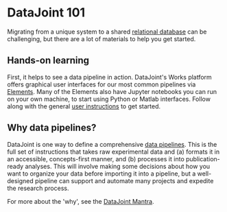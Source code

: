 # DataJoint 101

Migrating from a unique system to a shared 
[relational database](../ref-integrity/relational-database) can be challenging, but 
there are a lot of materials to help you get started.

## Hands-on learning

First, it helps to see a data pipeline in action. DataJoint's Works platform
offers graphical user interfaces for our most common pipelines via 
[Elements](../../elements/index.md). Many of the Elements also have Jupyter notebooks
you can run on your own machine, to start using Python or Matlab interfaces.
Follow along with the general [user instructions](../../elements/user-instructions)
to get started.

## Why data pipelines?

DataJoint is one way to define a comprehensive [data pipelines](./data-pipelines).
This is the full set of instructions that takes raw experimental data and
(a) formats it in an accessible, concepts-first manner, and (b) processes it
into publication-ready analyses. This will involve making some decisions about how
you want to organize your data before importing it into a pipeline, but a well-designed
pipeline can support and automate many projects and expedite the research process.

For more about the 'why', see the [DataJoint Mantra](../mantra).

<!-- TODO Terminology archive/_to_include/3_02 -->
